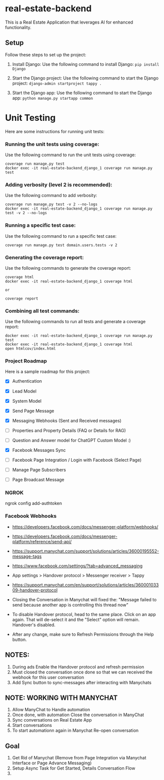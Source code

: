 # real-estate-backend
This is a Real Estate Application that leverages AI for enhanced functionality.

## Setup

Follow these steps to set up the project:

1. Install Django:
   Use the following command to install Django:
   ```pip install Django```

2. Start the Django project:
   Use the following command to start the Django project:
   ```django-admin startproject tappy .```

3. Start the Django app:
   Use the following command to start the Django app:
   ```python manage.py startapp common```

# Unit Testing

Here are some instructions for running unit tests:

### Running the unit tests using coverage:
   Use the following command to run the unit tests using coverage:
   ```
   coverage run manage.py test
   docker exec -it real-estate-backend_django_1 coverage run manage.py test
   ```

### Adding verbosity (level 2 is recommended):
   Use the following command to add verbosity:
   ```
   coverage run manage.py test -v 2 --no-logs
   docker exec -it real-estate-backend_django_1 coverage run manage.py test -v 2 --no-logs
   ```

### Running a specific test case:
   Use the following command to run a specific test case:
   ```
   coverage run manage.py test domain.users.tests -v 2
   ```

### Generating the coverage report:
   Use the following commands to generate the coverage report:
   ```
   coverage html
   docker exec -it real-estate-backend_django_1 coverage html

   or

   coverage report
   ```

### Combining all test commands:
   Use the following commands to run all tests and generate a coverage report:
   ```
   docker exec -it real-estate-backend_django_1 coverage run manage.py test
   docker exec -it real-estate-backend_django_1 coverage html
   open htmlcov/index.html
   ```

### Project Roadmap

Here is a sample roadmap for this project:
- [x] Authentication
- [x] Lead Model
- [x] System Model
- [x] Send Page Message
- [x] Messaging Webhooks (Sent and Received messages)
- [ ] Properties and Property Details (FAQ or Details for RAG)
- [ ] Question and Answer model for ChatGPT Custom Model :)
- [x] Facebook Messages Sync
- [ ] Facebook Page Integration / Login with Facebook (Select Page)
- [ ] Manage Page Subscribers
- [ ] Page Broadcast Message


### NGROK

ngrok config add-authtoken <token>

### Facebook Webhooks

- https://developers.facebook.com/docs/messenger-platform/webhooks/
- https://developers.facebook.com/docs/messenger-platform/reference/send-api/
- https://support.manychat.com/support/solutions/articles/36000195552-message-tags

- https://www.facebook.com/settings/?tab=advanced_messaging
- App settings > Handover protocol > Messenger receiver > Tappy

- https://support.manychat.com/en/support/solutions/articles/36000103309-handover-protocol
- Closing the Conversation in Manychat will fixed the: "Message failed to send because another app is controlling this thread now"

- To disable Handover protocol, head to the same place. Click on an app again. That will de-select it and the "Select" option will remain. Handover's disabled.
- After any change, make sure to Refresh Permissions through the Help button.

## NOTES:

1. During ads Enable the Handover protocol and refresh permission
2. Must closed the conversation once done so that we can received the webhook for this user conversation
3. Add Sync button to sync-messages after interacting with Manychats

## NOTE: WORKING WITH MANYCHAT

1. Allow ManyChat to Handle automation
2. Once done, with automation Close the conversation in ManyChat
3. Sync conversations on Real Estate App
4. Start conversations
5. To start automationn again in Manychat Re-open conversation

## Goal

1. Get Rid of Manychat (Remove from Page Integration via Manychat Interface or Page Advance Messaging)
2. Setup Async Task for Get Started, Details Conversation Flow
3. 